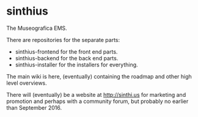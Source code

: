 # sinthius
The Museografica EMS.

There are repositories for the separate parts:
- sinthius-frontend for the front end parts.
- sinthius-backend for the back end parts.
- sinthius-installer for the installers for everything.

The main wiki is here, (eventually) containing the roadmap and other high level overviews.

There will (eventually) be a website at http://sinthi.us for marketing and promotion and perhaps with a community forum, but probably no earlier than September 2016.
